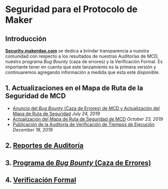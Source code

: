 # Seguridad para el Protocolo de Maker

## **Introducción**

**[**Security.makerdao.com**](https://security.makerdao.com)** se dedica a brindar transparencia a nuestra comunidad con respecto a los resultados de nuestras Auditorías de MCD, nuestro programa *Bug Bounty* (caza de errores) y la Verificación Formal. Es importante tener en cuenta que este lanzamiento es la primera versión y continuaremos agregando información a medida que esta esté disponible.

## 1. Actualizaciones en el Mapa de Ruta de la Seguridad de MCD

* [Anuncio del _Bug Bounty_ (Caza de Errores) de MCD y Actualización del Mapa de Ruta de Seguridad](https://blog.makerdao.com/mcd-bug-bounty-announcement-and-security-roadmap-update/) _July 24, 2019_
* [Actualización del Mapa de Ruta de Seguridad de MCD](https://blog.makerdao.com/mcd-security-roadmap-update-october-2019/) _October 23, 2019_
*   [Publicación de la Auditoría de Verificación de Tiempos de Ejecución](https://forum.makerdao.com/t/publication-of-the-runtime-verification-audit/976) _December 19, 2019_



## 2. [Reportes de Auditoría](https://security.makerdao.com/audit-reports)

## 3. [Programa de _Bug Bounty_ (Caza de Errores)](https://security.makerdao.com/bug-bounty-program)

## 4. [Verificación Formal](https://security.makerdao.com/formal-verification)